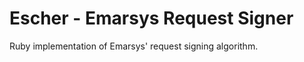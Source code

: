 Escher - Emarsys Request Signer
===============================

Ruby implementation of Emarsys' request signing algorithm.
